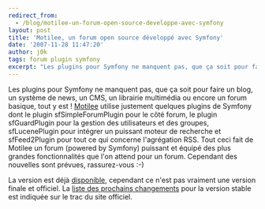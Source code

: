 ```yaml
---
redirect_from:
  - /blog/motilee-un-forum-open-source-developpe-avec-symfony
layout: post
title: 'Motilee, un forum open source développé avec Symfony'
date: '2007-11-28 11:47:20'
author: j0k
tags: forum plugin symfony
excerpt: "Les plugins pour Symfony ne manquent pas, que ça soit pour faire un blog, un système de news, un CMS, un librairie multimédia ou encore un forum basique, tout y est !     \n[Motilee](http://www.motilee.com/) utilise justement quelques plugins de Symfony dont le plugin sfSimpleForumPlugin pour le côté forum, le plugin sfGuardPlugin pour la gestion des      …"
---
```


Les plugins pour Symfony ne manquent pas, que ça soit pour faire un blog, un système de news, un CMS, un librairie multimédia ou encore un forum basique, tout y est !
[Motilee](http://www.motilee.com/) utilise justement quelques plugins de Symfony dont le plugin sfSimpleForumPlugin pour le côté forum, le plugin sfGuardPlugin pour la gestion des utilisateurs et des groupes,  sfLucenePlugin pour intégrer un puissant moteur de recherche et sfFeed2Plugin pour tout ce qui concerne l'agrégation RSS.   Tout ceci fait de Motilee un forum (powered by Symfony) puissant et équipé des plus grandes fonctionnalités que l'on attend pour un forum. Cependant des nouvelles sont prévues, rassurez-vous :-)

La version est déjà [disponible](http://trac.motilee.com/), cependant ce n'est pas vraiment une version finale et officiel. La [liste des prochains changements](http://trac.motilee.com/report/1) pour la version stable est indiquée sur le trac du site officiel.
